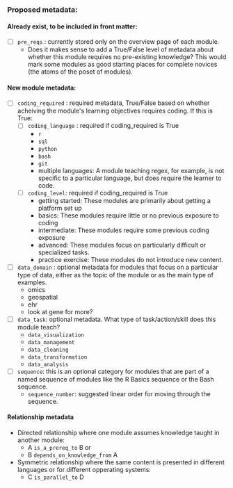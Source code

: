 ### Proposed metadata:

#### Already exist, to be included in front matter:
- [ ] `pre_reqs` : currently stored only on the overview page of each module.
  - Does it makes sense to add a True/False level of metadata about whether this module requires no pre-existing knowledge? This would mark some modules as good starting places for complete novices (the atoms of the poset of modules). 


#### New module metadata:

- [ ] `coding_required` : required metadata, True/False based on whether acheiving the module's learning objectives requires coding. If this is True: 
  - [ ] `coding_language` : required if coding_required is True
    - `r`
    - `sql`
    - `python`
    - `bash`
    - `git`
    - multiple languages: A module teaching regex, for example, is not specific to a particular language, but does require the learner to code.
  - [ ] `coding_level`: required if coding_required is True
    - getting started: These modules are primarily about getting a platform set up
    - basics: These modules require little or no previous exposure to coding
    - intermediate: These modules require some previous coding exposure
    - advanced: These modules focus on particularly difficult or specialized tasks.
    - practice exercise: These modules do not introduce new content.
- [ ] `data_domain` : optional metadata for modules that focus on a particular type of data, either as the topic of the module or as the main type of examples.
  - omics
  - geospatial
  - ehr
  - look at gene for more?
- [ ] `data_task`: optional metadata. What type of task/action/skill does this module teach?
  - `data_visualization`
  - `data_management`
  - `data_cleaning`
  - `data_transformation`
  - `data_analysis`
- [ ] `sequence`: this is an optional category for modules that are part of a named sequence of modules like the R Basics sequence or the Bash sequence.
  - `sequence_number`: suggested linear order for moving through the sequence. 
 
#### Relationship metadata

- Directed relationship where one module assumes knowledge taught in another module:
  - A `is_a_prereq_to` B or 
  - B `depends_on_knowledge_from` A
- Symmetric relationship where the same content is presented in different languages or for different opperating systems:
  - C `is_parallel_to` D
